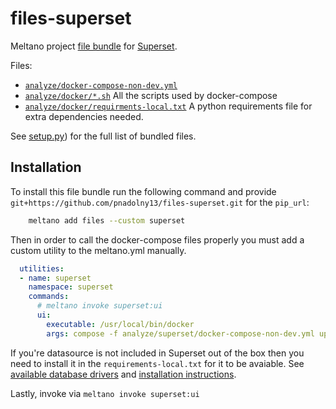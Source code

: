 # files-superset

Meltano project [file bundle](https://meltano.com/docs/command-line-interface.html#file-bundle) for [Superset](https://superset.apache.org/).

Files:
- [`analyze/docker-compose-non-dev.yml`](./bundle/analyze/docker-compose-non-dev.yml) 
- [`analyze/docker/*.sh`](./bundle/analyze/docker/) All the scripts used by docker-compose
- [`analyze/docker/requirments-local.txt`](./bundle/analyze/docker/requirments-local.txt) A python requirements file for extra dependencies needed.


See [setup.py](./setup.py)) for the full list of bundled files.

## Installation

To install this file bundle run the following command and provide `git+https://github.com/pnadolny13/files-superset.git` for the `pip_url`:


```bash
    meltano add files --custom superset
```

Then in order to call the docker-compose files properly you must add a custom utility to the meltano.yml manually.

```yml
  utilities:
  - name: superset
    namespace: superset
    commands:
      # meltano invoke superset:ui
      ui:
        executable: /usr/local/bin/docker
        args: compose -f analyze/superset/docker-compose-non-dev.yml up
```

If you're datasource is not included in Superset out of the box then you need to install it in the `requirements-local.txt` for it to be avaiable. See [available database drivers](https://superset.apache.org/docs/databases/installing-database-drivers) and [installation instructions](https://superset.apache.org/docs/databases/dockeradddrivers).

Lastly, invoke via `meltano invoke superset:ui`
